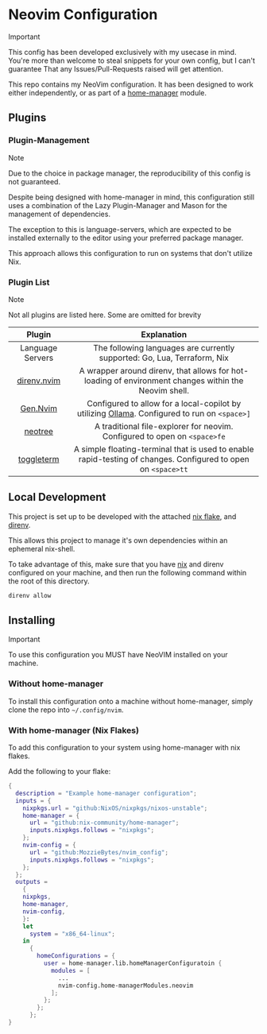 # Neovim Configuration

> [!IMPORTANT]
> This config has been developed exclusively with my usecase in mind.
> You're more than welcome to steal snippets for your own config, but I can't guarantee
> That any Issues/Pull-Requests raised will get attention.

This repo contains my NeoVim configuration. It has been designed to work
either independently, or as part of a [home-manager](https://github.com/nix-community/home-manager) module.

## Plugins

### Plugin-Management

> [!NOTE]
> Due to the choice in package manager, the reproducibility of this config is not guaranteed.

Despite being designed with home-manager in mind, this configuration still uses a combination of the Lazy Plugin-Manager and Mason for the management of dependencies.

The exception to this is language-servers, which are expected to be installed externally to the editor using your preferred package manager. 

This approach allows this configuration to run on systems that don't utilize Nix.

### Plugin List

> [!NOTE]
> Not all plugins are listed here. Some are omitted for brevity

| Plugin | Explanation | 
|:------:|:-----------:|
| Language Servers | The following languages are currently supported: Go, Lua, Terraform, Nix |
| [direnv.nvim](https://github.com/actionshrimp/direnv.nvim) | A wrapper around direnv, that allows for hot-loading of environment changes within the Neovim shell. |
| [Gen.Nvim](https://github.com/David-Kunz/gen.nvim) | Configured to allow for a local-copilot by utilizing [Ollama](https://ollama.com). Configured to run on `<space>]` |
| [neotree](https://github.com/nvim-neo-tree/neo-tree.nvim) | A traditional file-explorer for neovim. Configured to open on `<space>fe` |
| [toggleterm](https://github.com/akinsho/toggleterm.nvim) | A simple floating-terminal that is used to enable rapid-testing of changes. Configured to open on `<space>tt` |

## Local Development

This project is set up to be developed with the attached [nix flake](./flake.nix), and [direnv](https://direnv.net/). 

This allows this project to manage it's own dependencies within an ephemeral nix-shell.

To take advantage of this, make sure that you have [nix](https://nixos.org/) and direnv configured on your machine, and then run the following command within the root of this directory.

```bash
direnv allow
```

## Installing

> [!IMPORTANT]
> To use this configuration you MUST have NeoVIM installed on your machine.

### Without home-manager

To install this configuration onto a machine without home-manager, simply clone the repo into `~/.config/nvim`.

### With home-manager (Nix Flakes)

To add this configuration to your system using home-manager with nix flakes. 

Add the following to your flake:

```nix
{
  description = "Example home-manager configuration";
  inputs = {
    nixpkgs.url = "github:NixOS/nixpkgs/nixos-unstable";
    home-manager = {
      url = "github:nix-community/home-manager";
      inputs.nixpkgs.follows = "nixpkgs";
    };
    nvim-config = {
      url = "github:MozzieBytes/nvim_config";
      inputs.nixpkgs.follows = "nixpkgs";
    };
  };
  outputs =
    {
    nixpkgs,
    home-manager,
    nvim-config,
    }:
    let
      system = "x86_64-linux";
    in
      {
        homeConfigurations = {
          user = home-manager.lib.homeManagerConfiguratoin {
            modules = [
              ...
              nvim-config.home-managerModules.neovim
            ];
          };
        };
      };
}
```

